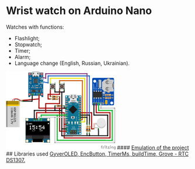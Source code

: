 # Wrist watch on Arduino Nano #
Watches with functions:
- Flashlight;
- Stopwatch;
- Timer;
- Alarm;
- Language change (English, Russian, Ukrainian).
<img src="https://github.com/boy4ik7/Wrist-watch/blob/main/Wrist%20watch_image.png?raw=true" width="300">
#### <a href="https://wokwi.com/projects/369043834902791169">Emulation of the project</a>
## Libraries used
<a href="https://github.com/GyverLibs/GyverOLED">GyverOLED, </a>
<a href="https://github.com/GyverLibs/EncButton">EncButton, </a>
<a href="https://github.com/GyverLibs/TimerMs">TimerMs, </a>
<a href="https://github.com/GyverLibs/buildTime">buildTime, </a>
<a href="https://github.com/Seeed-Studio/RTC_DS1307">Grove - RTC DS1307.</a>
